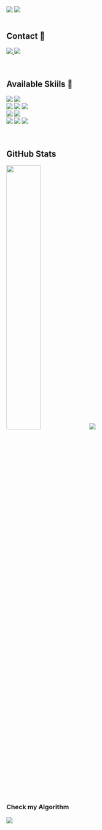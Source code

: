 <img src="https://capsule-render.vercel.app/api?type=waving&color=F6EEBF&height=120&section=footer&text=🐤young-jii🐣&fontSize=30&animation=fadeIn&fontAlignY=60&fontAlign=80&fontColor=ffffff" />

<a href="https://hits.seeyoufarm.com">
	<img src="https://hits.seeyoufarm.com/api/count/incr/badge.svg?url=https%3A%2F%2Fgithub.com%2Fyoung-jii&count_bg=%2379C83D&title_bg=%23555555&icon=googlesearchconsole.svg&icon_color=%23E7E7E7&title=helllo&edge_flat=false"/>
</a>
<br/>
<br/>
<h2> Contact 👋 </h2>
<div>
	<a href="https://velog.io/@woohwa/posts">
		<img src = "http://img.shields.io/badge/Velog-41C997?style=for-the-badge&logo=Velog&logoColor=white"/>
	</a>
	<a href="mailto:forest66young@gmail.com">
		<img src = "https://img.shields.io/badge/Gmail-d14836?style=for-the-badge&logo=Gmail&logoColor=white"/>
	</a>
</div>
<br/>
<br/>
<h2> Available Skiils 🦾 </h2>
<div>
	<img src = "https://img.shields.io/badge/Python-3776AB?style=for-the-badge&logo=Python&logoColor=white"/> 
	<img src = "https://img.shields.io/badge/Java-007396?style=for-the-badge&logo=java&logoColor=white"/>  
	<br/>
 	<img src="https://img.shields.io/badge/javascript-F7DF1E?style=for-the-badge&logo=javascript&logoColor=black"/>
  	<img src="https://img.shields.io/badge/HTML-E34F26?style=for-the-badge&logo=html5&logoColor=white"/>
	<img src="https://img.shields.io/badge/CSS-1572B6?style=for-the-badge&logo=css3&logoColor=white"/>
	<br/>
	<img src = "https://img.shields.io/badge/MySQL-23728B?style=for-the-badge&logo=MySQL&logoColor=white"/>
	<img src = "https://img.shields.io/badge/Django-092E20?style=for-the-badge&logo=Django&logoColor=white"/> 
	<br/>
	<img src="https://img.shields.io/badge/VSCode-007ACC?style=for-the-badge&logo=VisualStudioCode&logoColor=white"/>
	<img src="https://img.shields.io/badge/Anaconda-44A833?style=for-the-badge&logo=Anaconda&logoColor=white"/>
	<img src = "https://img.shields.io/badge/Photoshop-051D35?style=for-the-badge&logo=adobephotoshop&logoColor=white"/>
</div>
<br/>
<br/>
<h2> GitHub Stats </h2>
<div>
	<img src = "https://github-readme-stats.vercel.app/api/top-langs?username=young-jii&show_icons=true&theme=vue&layout=compact" width="42%"/>
	<img src = "https://github-readme-stats.vercel.app/api?username=young-jii&hide=contribs,prs&show_icons=true&theme=vue"/>
</div>
<h3> Check my Algorithm </h3>
<div>
	<img src = "http://mazassumnida.wtf/api/v2/generate_badge?boj=woo_hwa"/>
</div>
